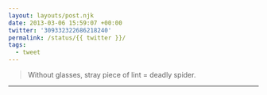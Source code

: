 ```yaml
---
layout: layouts/post.njk
date: 2013-03-06 15:59:07 +00:00
twitter: '309332322686218240'
permalink: /status/{{ twitter }}/
tags: 
  - tweet
---
```


> Without glasses, stray piece of lint = deadly spider.

---
